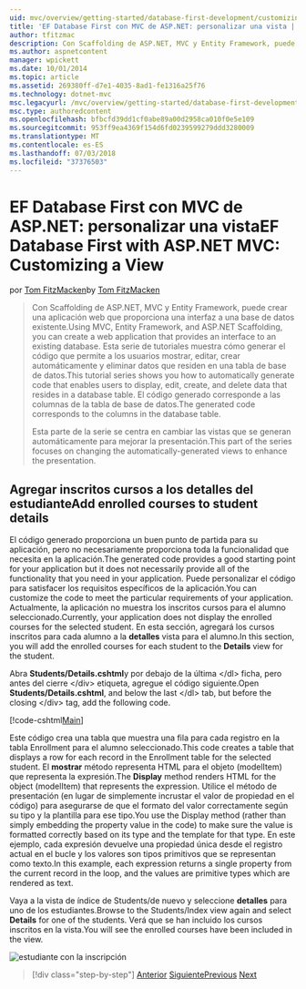 ```yaml
---
uid: mvc/overview/getting-started/database-first-development/customizing-a-view
title: 'EF Database First con MVC de ASP.NET: personalizar una vista | Microsoft Docs'
author: tfitzmac
description: Con Scaffolding de ASP.NET, MVC y Entity Framework, puede crear una aplicación web que proporciona una interfaz a una base de datos existente. Este tutorial seri...
ms.author: aspnetcontent
manager: wpickett
ms.date: 10/01/2014
ms.topic: article
ms.assetid: 269380ff-d7e1-4035-8ad1-fe1316a25f76
ms.technology: dotnet-mvc
msc.legacyurl: /mvc/overview/getting-started/database-first-development/customizing-a-view
msc.type: authoredcontent
ms.openlocfilehash: bfbcfd39dd1cf0abe89a00d2958ca010f0e5e109
ms.sourcegitcommit: 953ff9ea4369f154d6fd0239599279ddd3280009
ms.translationtype: MT
ms.contentlocale: es-ES
ms.lasthandoff: 07/03/2018
ms.locfileid: "37376503"
---
```

<a name="ef-database-first-with-aspnet-mvc-customizing-a-view"></a><span data-ttu-id="8d81c-104">EF Database First con MVC de ASP.NET: personalizar una vista</span><span class="sxs-lookup"><span data-stu-id="8d81c-104">EF Database First with ASP.NET MVC: Customizing a View</span></span>
====================
<span data-ttu-id="8d81c-105">por [Tom FitzMacken](https://github.com/tfitzmac)</span><span class="sxs-lookup"><span data-stu-id="8d81c-105">by [Tom FitzMacken](https://github.com/tfitzmac)</span></span>

> <span data-ttu-id="8d81c-106">Con Scaffolding de ASP.NET, MVC y Entity Framework, puede crear una aplicación web que proporciona una interfaz a una base de datos existente.</span><span class="sxs-lookup"><span data-stu-id="8d81c-106">Using MVC, Entity Framework, and ASP.NET Scaffolding, you can create a web application that provides an interface to an existing database.</span></span> <span data-ttu-id="8d81c-107">Esta serie de tutoriales muestra cómo generar el código que permite a los usuarios mostrar, editar, crear automáticamente y eliminar datos que residen en una tabla de base de datos.</span><span class="sxs-lookup"><span data-stu-id="8d81c-107">This tutorial series shows you how to automatically generate code that enables users to display, edit, create, and delete data that resides in a database table.</span></span> <span data-ttu-id="8d81c-108">El código generado corresponde a las columnas de la tabla de base de datos.</span><span class="sxs-lookup"><span data-stu-id="8d81c-108">The generated code corresponds to the columns in the database table.</span></span>
> 
> <span data-ttu-id="8d81c-109">Esta parte de la serie se centra en cambiar las vistas que se generan automáticamente para mejorar la presentación.</span><span class="sxs-lookup"><span data-stu-id="8d81c-109">This part of the series focuses on changing the automatically-generated views to enhance the presentation.</span></span>


## <a name="add-enrolled-courses-to-student-details"></a><span data-ttu-id="8d81c-110">Agregar inscritos cursos a los detalles del estudiante</span><span class="sxs-lookup"><span data-stu-id="8d81c-110">Add enrolled courses to student details</span></span>

<span data-ttu-id="8d81c-111">El código generado proporciona un buen punto de partida para su aplicación, pero no necesariamente proporciona toda la funcionalidad que necesita en la aplicación.</span><span class="sxs-lookup"><span data-stu-id="8d81c-111">The generated code provides a good starting point for your application but it does not necessarily provide all of the functionality that you need in your application.</span></span> <span data-ttu-id="8d81c-112">Puede personalizar el código para satisfacer los requisitos específicos de la aplicación.</span><span class="sxs-lookup"><span data-stu-id="8d81c-112">You can customize the code to meet the particular requirements of your application.</span></span> <span data-ttu-id="8d81c-113">Actualmente, la aplicación no muestra los inscritos cursos para el alumno seleccionado.</span><span class="sxs-lookup"><span data-stu-id="8d81c-113">Currently, your application does not display the enrolled courses for the selected student.</span></span> <span data-ttu-id="8d81c-114">En esta sección, agregará los cursos inscritos para cada alumno a la **detalles** vista para el alumno.</span><span class="sxs-lookup"><span data-stu-id="8d81c-114">In this section, you will add the enrolled courses for each student to the **Details** view for the student.</span></span>

<span data-ttu-id="8d81c-115">Abra **Students/Details.cshtml**y por debajo de la última &lt;/dl&gt; ficha, pero antes del cierre &lt;/div&gt; etiqueta, agregue el código siguiente.</span><span class="sxs-lookup"><span data-stu-id="8d81c-115">Open **Students/Details.cshtml**, and below the last &lt;/dl&gt; tab, but before the closing &lt;/div&gt; tag, add the following code.</span></span>

[!code-cshtml[Main](customizing-a-view/samples/sample1.cshtml)]

<span data-ttu-id="8d81c-116">Este código crea una tabla que muestra una fila para cada registro en la tabla Enrollment para el alumno seleccionado.</span><span class="sxs-lookup"><span data-stu-id="8d81c-116">This code creates a table that displays a row for each record in the Enrollment table for the selected student.</span></span> <span data-ttu-id="8d81c-117">El **mostrar** método representa HTML para el objeto (modelItem) que representa la expresión.</span><span class="sxs-lookup"><span data-stu-id="8d81c-117">The **Display** method renders HTML for the object (modelItem) that represents the expression.</span></span> <span data-ttu-id="8d81c-118">Utilice el método de presentación (en lugar de simplemente incrustar el valor de propiedad en el código) para asegurarse de que el formato del valor correctamente según su tipo y la plantilla para ese tipo.</span><span class="sxs-lookup"><span data-stu-id="8d81c-118">You use the Display method (rather than simply embedding the property value in the code) to make sure the value is formatted correctly based on its type and the template for that type.</span></span> <span data-ttu-id="8d81c-119">En este ejemplo, cada expresión devuelve una propiedad única desde el registro actual en el bucle y los valores son tipos primitivos que se representan como texto.</span><span class="sxs-lookup"><span data-stu-id="8d81c-119">In this example, each expression returns a single property from the current record in the loop, and the values are primitive types which are rendered as text.</span></span>

<span data-ttu-id="8d81c-120">Vaya a la vista de índice de Students/de nuevo y seleccione **detalles** para uno de los estudiantes.</span><span class="sxs-lookup"><span data-stu-id="8d81c-120">Browse to the Students/Index view again and select **Details** for one of the students.</span></span> <span data-ttu-id="8d81c-121">Verá que se han incluido los cursos inscritos en la vista.</span><span class="sxs-lookup"><span data-stu-id="8d81c-121">You will see the enrolled courses have been included in the view.</span></span>

![estudiante con la inscripción](customizing-a-view/_static/image1.png)

> [!div class="step-by-step"]
> <span data-ttu-id="8d81c-123">[Anterior](changing-the-database.md)
> [Siguiente](enhancing-data-validation.md)</span><span class="sxs-lookup"><span data-stu-id="8d81c-123">[Previous](changing-the-database.md)
[Next](enhancing-data-validation.md)</span></span>
